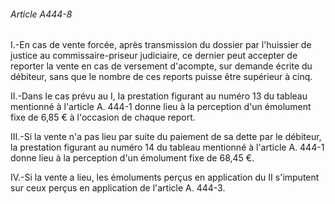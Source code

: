 ###### Article A444-8

I.-En cas de vente forcée, après transmission du dossier par l'huissier de justice au commissaire-priseur judiciaire, ce dernier peut accepter de reporter la vente en cas de versement d'acompte, sur demande écrite du débiteur, sans que le nombre de ces reports puisse être supérieur à cinq.

II.-Dans le cas prévu au I, la prestation figurant au numéro 13 du tableau mentionné à l'article A. 444-1 donne lieu à la perception d'un émolument fixe de 6,85 € à l'occasion de chaque report.

III.-Si la vente n'a pas lieu par suite du paiement de sa dette par le débiteur, la prestation figurant au numéro 14 du tableau mentionné à l'article A. 444-1 donne lieu à la perception d'un émolument fixe de 68,45 €.

IV.-Si la vente a lieu, les émoluments perçus en application du II s'imputent sur ceux perçus en application de l'article A. 444-3.

